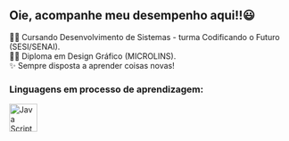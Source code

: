 <h2>Oie, acompanhe meu desempenho aqui!!😃 </h2>

<p>👩‍💻 Cursando Desenvolvimento de Sistemas - turma Codificando o Futuro (SESI/SENAI).
</br> 👩‍🎨 Diploma em Design Gráfico (MICROLINS).
</br> ✨ Sempre disposta a aprender coisas novas!</p>

<h3>Linguagens em processo de aprendizagem:</h3>
<img src="https://upload.wikimedia.org/wikipedia/commons/thumb/9/99/Unofficial_JavaScript_logo_2.svg/1200px-Unofficial_JavaScript_logo_2.svg.png" alt="Java Script" width="50" height="Auto">

<!---
rinmarys/rinmarys is a ✨ special ✨ repository because its `README.md` (this file) appears on your GitHub profile.
You can click the Preview link to take a look at your changes.
--->
